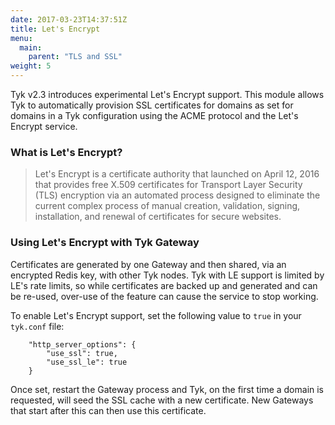 ```yaml
---
date: 2017-03-23T14:37:51Z
title: Let's Encrypt
menu:
  main:
    parent: "TLS and SSL"
weight: 5
---
```


Tyk v2.3 introduces experimental Let's Encrypt support. This module allows Tyk to automatically provision SSL certificates for domains as set for domains in a Tyk configuration using the ACME protocol and the Let's Encrypt service.

### What is Let's Encrypt?

> Let's Encrypt is a certificate authority that launched on April 12, 2016 that provides free X.509 certificates for Transport Layer Security (TLS) encryption via an automated process designed to eliminate the current complex process of manual creation, validation, signing, installation, and renewal of certificates for secure websites.

### Using Let's Encrypt with Tyk Gateway

Certificates are generated by one Gateway and then shared, via an encrypted Redis key, with other Tyk nodes. Tyk with LE support is limited by LE's rate limits, so while certificates are backed up and generated and can be re-used, over-use of the feature can cause the service to stop working.

To enable Let's Encrypt support, set the following value to `true` in your `tyk.conf` file:
```{.copyWrapper}
    "http_server_options": {
        "use_ssl": true,
        "use_ssl_le": true
    }
```

Once set, restart the Gateway process and Tyk, on the first time a domain is requested, will seed the SSL cache with a new certificate. New Gateways that start after this can then use this certificate.
